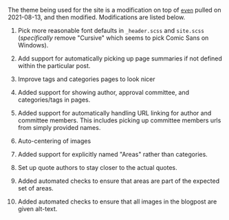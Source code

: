 The theme being used for the site is a modification on top of
[`even`](https://www.getzola.org/themes/even/) pulled
on 2021-08-13, and then modified. Modifications are listed below.

1. Pick more reasonable font defaults in `_header.scss` and
   `site.scss` (_specifically_ remove "Cursive" which seems to pick
   Comic Sans on Windows).

2. Add support for automatically picking up page summaries if not
   defined within the particular post.

3. Improve tags and categories pages to look nicer

4. Added support for showing author, approval committee, and
   categories/tags in pages.

5. Added support for automatically handling URL linking for author and
   committee members. This includes picking up committee members urls
   from simply provided names.

6. Auto-centering of images

7. Added support for explicitly named "Areas" rather than
   categories.

8. Set up quote authors to stay closer to the actual quotes.

9. Added automated checks to ensure that areas are part of the
   expected set of areas.

10. Added automated checks to ensure that all images in the blogpost
    are given alt-text.
